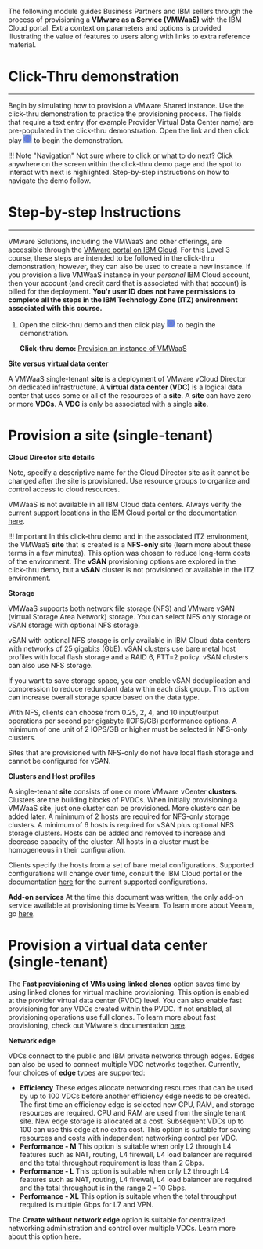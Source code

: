 The following module guides Business Partners and IBM sellers through the process of provisioning a **VMware as a Service (VMWaaS)** with the IBM Cloud portal. Extra context on parameters and options is provided illustrating the value of features to users along with links to extra reference material.

#
# Click-Thru demonstration
-----------------------------

Begin by simulating how to provision a VMware Shared instance. Use the click-thru demonstration to practice the provisioning process. The fields that require a text entry (for example Provider Virtual Data Center name) are pre-populated in the click-thru demonstration. Open the link and then click play ![](_attachments/ClickThruPlayButton.png) to begin the demonstration.

!!! Note "Navigation"
    Not sure where to click or what to do next? Click anywhere on the screen within the click-thru demo page and the spot to interact with next is highlighted. Step-by-step instructions on how to navigate the demo follow.

#
# Step-by-step Instructions
----------------------

VMware Solutions, including the VMWaaS and other offerings, are accessible through the <a href="https://cloud.ibm.com/vmware" target="_blank">VMware portal on IBM Cloud</a>. For this Level 3 course, these steps are intended to be followed in the click-thru demonstration; however, they can also be used to create a new instance. If you provision a live VMWaaS instance in your *personal* IBM Cloud account, then your account (and credit card that is associated with that account) is billed for the deployment. **You'r user ID does not have permissions to complete all the steps in the IBM Technology Zone (ITZ) environment associated with this course.**

1. Open the click-thru demo and then click play ![](_attachments/ClickThruPlayButton.png) to begin the demonstration.

   **Click-thru demo:** <a href="https://ibm.github.io/SalesEnablement-test-repo/includes/VMaaS-provision-site/index.html" target ="_blank">Provision an instance of VMWaaS</a>

**Site versus virtual data center**

A VMWaaS single-tenant **site** is a deployment of VMware vCloud Director on dedicated infrastructure. A **virtual data center (VDC)** is a logical data center that uses some or all of the resources of a **site**. A **site** can have zero or more **VDCs**. A **VDC** is only be associated with a single **site**.

#
# Provision a site (single-tenant)

**Cloud Director site details**

Note, specify a descriptive name for the Cloud Director site as it cannot be changed after the site is provisioned. Use resource groups to organize and control access to cloud resources.

VMWaaS is not available in all IBM Cloud data centers. Always verify the current support locations in the IBM Cloud portal or the documentation <a href="https://cloud.ibm.com/docs/vmwaresolutions?topic=vmwaresolutions-tenant-plan-deploy#tenant-plan-deploy-locations" target="_blank">here</a>.

!!! Important
    In this click-thru demo and in the associated ITZ environment, the VMWaaS **site** that is created is a **NFS-only** site (learn more about these terms in a few minutes). This option was chosen to reduce long-term costs of the environment. The **vSAN** provisioning options are explored in the click-thru demo, but a **vSAN** cluster is not provisioned or available in the ITZ environment.


**Storage**

VMWaaS supports both network file storage (NFS) and VMware vSAN (virtual Storage Area Network) storage. You can select NFS only storage or vSAN storage with optional NFS storage.

vSAN with optional NFS storage is only available in IBM Cloud data centers with networks of 25 gigabits (GbE). vSAN clusters use bare metal host profiles with local flash storage and a RAID 6, FTT=2 policy. vSAN clusters can also use NFS storage.

If you want to save storage space, you can enable vSAN deduplication and compression to reduce redundant data within each disk group. This option can increase overall storage space based on the data type.

With NFS, clients can choose from 0.25, 2, 4, and 10 input/output operations per second per gigabyte (IOPS/GB) performance options. A minimum of one unit of 2 IOPS/GB or higher must be selected in NFS-only clusters.

Sites that are provisioned with NFS-only do not have local flash storage and cannot be configured for vSAN.

**Clusters and Host profiles**

A single-tenant **site** consists of one or more VMware vCenter **clusters**. Clusters are the building blocks of PVDCs. When initially provisioning a VMWaaS site, just one cluster can be provisioned. More clusters can be added later. A minimum of 2 hosts are required for NFS-only storage clusters. A minimum of 6 hosts is required for vSAN plus optional NFS storage clusters. Hosts can be added and removed to increase and decrease capacity of the cluster. All hosts in a cluster must be homogeneous in their configuration.

Clients specify the hosts from a set of bare metal configurations. Supported configurations will change over time, consult the IBM Cloud portal or the documentation <a href="https://cloud.ibm.com/docs/vmwaresolutions?topic=vmwaresolutions-tenant-plan-deploy#tenant-plan-deploy-bms-req" target="_blank">here</a> for the current supported configurations.

**Add-on services** 
At the time this document was written, the only add-on service available at provisioning time is Veeam. To learn more about Veeam, go <a href="https://cloud.ibm.com/docs/vmwaresolutions?topic=vmwaresolutions-tenant-veeam" target="_blank">here</a>.

#
# Provision a virtual data center (single-tenant)

The **Fast provisioning of VMs using linked clones** option saves time by using linked clones for virtual machine provisioning. This option is enabled at the provider virtual data center (PVDC) level. You can also enable fast provisioning for any VDCs created within the PVDC. If not enabled, all provisioning operations use full clones. To learn more about fast provisioning, check out VMware's documentation <a href="https://docs.vmware.com/en/VMware-Cloud-Director/10.4/VMware-Cloud-Director-Tenant-Portal-Guide/GUID-4C232B62-4C95-44FF-AD8F-DA2588A5BACC.html" target="_blank">here</a>. 


**Network edge**

VDCs connect to the public and IBM private networks through edges. Edges can also be used to connect multiple VDC networks together. Currently, four choices of **edge** types are supported: 
- **Efficiency** 	These edges allocate networking resources that can be used by up to 100 VDCs before another efficiency edge needs to be created. The first time an efficiency edge is selected new CPU, RAM, and storage resources are required. CPU and RAM are used from the single tenant site. New edge storage is allocated at a cost. Subsequent VDCs up to 100 can use this edge at no extra cost. This option is suitable for saving resources and costs with independent networking control per VDC.
- **Performance - M** 	This option is suitable when only L2 through L4 features such as NAT, routing, L4 firewall, L4 load balancer are required and the total throughput requirement is less than 2 Gbps.
- **Performance - L** 	This option is suitable when only L2 through L4 features such as NAT, routing, L4 firewall, L4 load balancer are required and the total throughput is in the range 2 - 10 Gbps.
- **Performance - XL** 	This option is suitable when the total throughput required is multiple Gbps for L7 and VPN. 

The **Create without network edge** option is suitable for centralized networking administration and control over multiple VDCs. Learn more about this option <a href="https://cloud.ibm.com/docs/vmware-service?topic=vmware-service-vdc-adding#vdc-adding-procedure" target="_blank">here</a>.